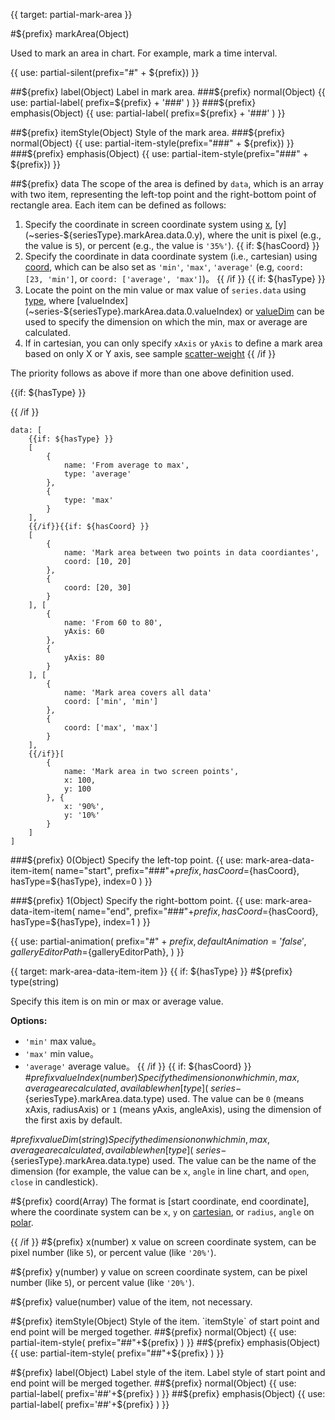 {{ target: partial-mark-area }}

#${prefix} markArea(Object)

Used to mark an area in chart. For example, mark a time interval.

{{ use: partial-silent(prefix="#" + ${prefix}) }}

##${prefix} label(Object)
Label in mark area.
###${prefix} normal(Object)
{{ use: partial-label(
    prefix=${prefix} + '###'
) }}
###${prefix} emphasis(Object)
{{ use: partial-label(
    prefix=${prefix} + '###'
) }}

##${prefix} itemStyle(Object)
Style of the mark area.
###${prefix} normal(Object)
{{ use: partial-item-style(prefix="###" + ${prefix}) }}
###${prefix} emphasis(Object)
{{ use: partial-item-style(prefix="###" + ${prefix}) }}

##${prefix} data
The scope of the area is defined by `data`, which is an array with two item, representing the left-top point and the right-bottom point of rectangle area. Each item can be defined as follows:

1. Specify the coordinate in screen coordinate system using [x](~series-${seriesType}.markArea.data.0.x), [y](~series-${seriesType}.markArea.data.0.y), where the unit is pixel (e.g., the value is `5`), or percent (e.g., the value is `'35%'`).
{{ if: ${hasCoord} }}
2. Specify the coordinate in data coordinate system (i.e., cartesian) using
[coord](~series-${seriesType}.markArea.data.0.coord), which can be also set as `'min'`, `'max'`, `'average'` (e.g, `coord: [23, 'min']`, or `coord: ['average', 'max']`)。
{{ /if }}
{{ if: ${hasType} }}
3. Locate the point on the min value or max value of `series.data` using [type](~series-${seriesType}.markArea.data.0.type), where [valueIndex](~series-${seriesType}.markArea.data.0.valueIndex) or [valueDim](~series-${seriesType}.markPoint.data.0.valueDim) can be used to specify the dimension on which the min, max or average are calculated.
4. If in cartesian, you can only specify `xAxis` or `yAxis` to define a mark area based on only X or Y axis, see sample [scatter-weight](${galleryEditorPath}scatter-weight)
{{ /if }}

The priority follows as above if more than one above definition used.

{{if: ${hasType} }}

{{ /if }}
```
data: [
    {{if: ${hasType} }}
    [
        {
            name: 'From average to max',
            type: 'average'
        },
        {
            type: 'max'
        }
    ],
    {{/if}}{{if: ${hasCoord} }}
    [
        {
            name: 'Mark area between two points in data coordiantes',
            coord: [10, 20]
        },
        {
            coord: [20, 30]
        }
    ], [
        {
            name: 'From 60 to 80',
            yAxis: 60
        },
        {
            yAxis: 80
        }
    ], [
        {
            name: 'Mark area covers all data'
            coord: ['min', 'min']
        },
        {
            coord: ['max', 'max']
        }
    ],
    {{/if}}[
        {
            name: 'Mark area in two screen points',
            x: 100,
            y: 100
        }, {
            x: '90%',
            y: '10%'
        }
    ]
]
```

###${prefix} 0(Object)
Specify the left-top point.
{{ use: mark-area-data-item-item(
    name="start",
    prefix="###"+${prefix},
    hasCoord=${hasCoord},
    hasType=${hasType},
    index=0
) }}

###${prefix} 1(Object)
Specify the right-bottom point.
{{ use: mark-area-data-item-item(
    name="end",
    prefix="###"+${prefix},
    hasCoord=${hasCoord},
    hasType=${hasType},
    index=1
) }}

{{ use: partial-animation(
    prefix="#" + ${prefix},
    defaultAnimation='false',
    galleryEditorPath=${galleryEditorPath},
) }}


{{ target: mark-area-data-item-item }}
{{ if: ${hasType} }}
#${prefix} type(string)

Specify this item is on min or max or average value.

**Options:**
+ `'min'` max value。
+ `'max'` min value。
+ `'average'` average value。
{{ /if }}
{{ if: ${hasCoord} }}
#${prefix} valueIndex(number)
Specify the dimension on which min, max, average are calculated,
available when [type](~series-${seriesType}.markArea.data.type) used.
The value can be `0` (means xAxis, radiusAxis) or `1` (means yAxis, angleAxis),
using the dimension of the first axis by default.

#${prefix} valueDim(string)
Specify the dimension on which min, max, average are calculated,
available when [type](~series-${seriesType}.markArea.data.type) used.
The value can be the name of the dimension (for example, the value can be `x`, `angle` in line chart, and `open`, `close` in candlestick).

#${prefix} coord(Array)
The format is [start coordinate, end coordinate], where the coordinate system can be `x`, `y` on [cartesian](~grid), or `radius`, `angle` on [polar](~polar).

{{ /if }}
#${prefix} x(number)
x value on screen coordinate system, can be pixel number (like `5`), or percent value (like `'20%'`).

#${prefix} y(number)
y value on screen coordinate system, can be pixel number (like `5`), or percent value (like `'20%'`).

#${prefix} value(number)
value of the item, not necessary.

#${prefix} itemStyle(Object)
Style of the item.
`itemStyle` of start point and end point will be merged together.
##${prefix} normal(Object)
{{ use: partial-item-style(
    prefix="##"+${prefix}
) }}
##${prefix} emphasis(Object)
{{ use: partial-item-style(
    prefix="##"+${prefix}
) }}

#${prefix} label(Object)
Label style of the item.
Label style of start point and end point will be merged together.
##${prefix} normal(Object)
{{ use: partial-label(
    prefix='##'+${prefix}
) }}
##${prefix} emphasis(Object)
{{ use: partial-label(
    prefix='##'+${prefix}
) }}
